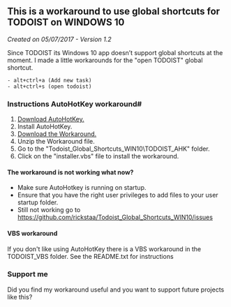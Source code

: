 ## This is a workaround to use global shortcuts for TODOIST on WINDOWS 10
*Created on 05/07/2017 - Version 1.2*

Since TODOIST its Windows 10 app doesn’t support global shortcuts at the moment. I made a  little workarounds for the "open TODOIST" global shortcut.

    - alt+ctrl+a (Add new task)
    - alt+ctrl+s (open todoist)

### Instructions AutoHotKey workaround#
1. [Download AutoHotKey.](https://autohotkey.com/)
2. Install AutoHotKey.
3. [Download the Workaround.](https://github.com/rickstaa/Todoist_Global_Shortcuts_WIN10/archive/master.zip)
4. Unzip the Workaround file.
5. Go to the "Todoist_Global_Shortcuts_WIN10\TODOIST_AHK" folder.
6. Click on the "installer.vbs" file to install the workaround.

#### The workaround is not working what now?

- Make sure AutoHotkey is running on startup.
- Ensure that you have the right user privileges to add files to your user startup folder.
- Still not working go to https://github.com/rickstaa/Todoist_Global_Shortcuts_WIN10/issues

#### VBS workaround
If you don't like using AutoHotKey there is a VBS workaround in the TODOIST_VBS folder. See the README.txt for instructions 

### Support me
Did you find my workaround useful and you want to support future projects like this? 
